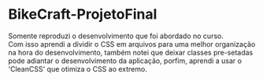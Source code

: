 # BikeCraft-ProjetoFinal
 Somente reproduzi o desenvolvimento que foi abordado no curso.<br>
Com isso aprendi a  dividir o CSS em arquivos para uma melhor organização na hora do desenvolvimento, também notei que deixar classes pre-setadas pode adiantar o desenvolvimento da aplicação, porfim, aprendi a usar o 'CleanCSS' que otimiza o CSS ao extremo.

